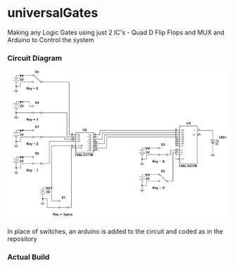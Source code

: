 # universalGates
Making any Logic Gates using just 2 IC's - Quad D Flip Flops and MUX and Arduino to Control the system

### Circuit Diagram ###
![Circuit](/Screenshot%20(76).png?raw=true "Circuit Diagram")

In place of switches, an arduino is added to the circuit and coded as in the repository

### Actual Build ###

